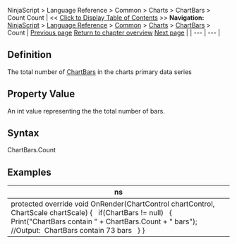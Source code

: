 ﻿
NinjaScript \> Language Reference \> Common \> Charts \> ChartBars \> Count
Count
| \<\< [Click to Display Table of Contents](chartbars_count.md) \>\> **Navigation:**     [NinjaScript](ninjascript.md) \> [Language Reference](language_reference_wip.md) \> [Common](common.md) \> [Charts](chart.md) \> [ChartBars](chartbars.md) \> Count | [Previous page](chartbars_bars.md) [Return to chapter overview](chartbars.md) [Next page](chartbars_fromindex.md) |
| --- | --- |
## Definition
The total number of [ChartBars](chartbars.md) in the charts primary data series
## 
## Property Value
An int value representing the the total number of bars.
 
## Syntax
ChartBars.Count
 
## Examples
| ns |
| --- |
| protected override void OnRender(ChartControl chartControl, ChartScale chartScale) {    if(ChartBars !\= null)    {      Print("ChartBars contain " \+ ChartBars.Count \+ " bars");      //Output:  ChartBars contain 73 bars     } } |

